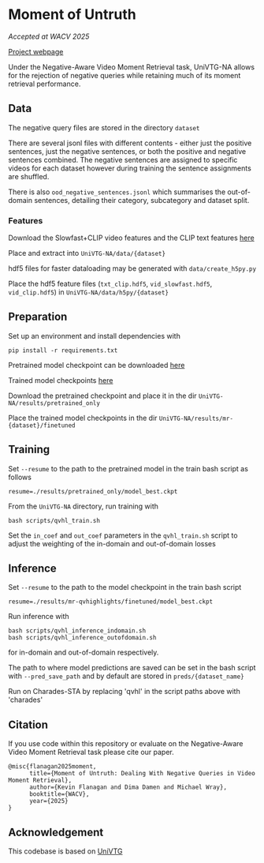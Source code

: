 # Moment of Untruth

*Accepted at WACV 2025*

[Project webpage](https://keflanagan.github.io/Moment-of-Untruth)

Under the Negative-Aware Video Moment Retrieval task, UniVTG-NA allows for the rejection of negative queries while retaining much of its moment retrieval performance. 

## Data

The negative query files are stored in the directory `dataset`

There are several jsonl files with different contents - either just the positive sentences, just the negative sentences, or both the positive and negative sentences combined. The negative sentences are assigned to specific videos for each dataset however during training the sentence assignments are shuffled.

There is also `ood_negative_sentences.jsonl` which summarises the out-of-domain sentences, detailing their category, subcategory and dataset split.

### Features

Download the Slowfast+CLIP video features and the CLIP text features [here](https://drive.google.com/drive/folders/11EWYhff_6y9f-EWv8brI7Pp-bYwZaOD7?usp=sharing)

Place and extract into `UniVTG-NA/data/{dataset}`

hdf5 files for faster dataloading may be generated with `data/create_h5py.py`

Place the hdf5 feature files (`txt_clip.hdf5`, `vid_slowfast.hdf5`, `vid_clip.hdf5`) in `UniVTG-NA/data/h5py/{dataset}`

## Preparation

Set up an environment and install dependencies with 

```
pip install -r requirements.txt
```

Pretrained model checkpoint can be downloaded [here](https://drive.google.com/drive/folders/1eWpuTTBRaMoV4UsEteQHAf5t4dU7uwrl)

Trained model checkpoints [here](https://drive.google.com/drive/folders/1aH6mXYrGwBuJeHbAtM8j9cHxi8W3T08j?usp=sharing)

Download the pretrained checkpoint and place it in the dir `UniVTG-NA/results/pretrained_only`

Place the trained model checkpoints in the dir `UniVTG-NA/results/mr-{dataset}/finetuned`

## Training

Set `--resume` to the path to the pretrained model in the train bash script as follows

`resume=./results/pretrained_only/model_best.ckpt`

From the `UniVTG-NA` directory, run training with
```
bash scripts/qvhl_train.sh
```

Set the `in_coef` and `out_coef` parameters in the `qvhl_train.sh` script to adjust the weighting of the in-domain and out-of-domain losses

## Inference

Set `--resume` to the path to the model checkpoint in the train bash script

`resume=./results/mr-qvhighlights/finetuned/model_best.ckpt`

Run inference with
```
bash scripts/qvhl_inference_indomain.sh
bash scripts/qvhl_inference_outofdomain.sh
```

for in-domain and out-of-domain respectively.

The path to where model predictions are saved can be set in the bash script with `--pred_save_path` and by default are stored in `preds/{dataset_name}`

Run on Charades-STA by replacing 'qvhl' in the script paths above with 'charades'

## Citation

If you use code within this repository or evaluate on the Negative-Aware Video Moment Retrieval task please cite our paper.

```
@misc{flanagan2025moment,
      title={Moment of Untruth: Dealing With Negative Queries in Video Moment Retrieval}, 
      author={Kevin Flanagan and Dima Damen and Michael Wray},
      booktitle={WACV},
      year={2025}
}
```

## Acknowledgement

This codebase is based on [UniVTG](https://github.com/showlab/UniVTG)

